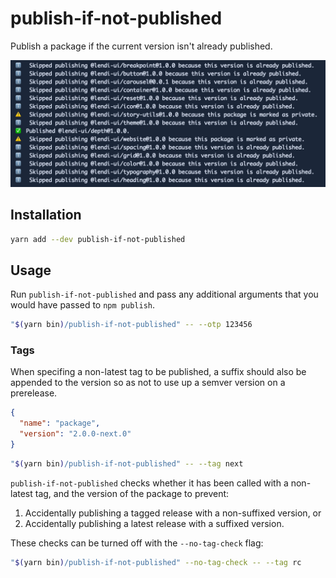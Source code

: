 # publish-if-not-published

Publish a package if the current version isn't already published.

![A list of packages published with publish-if-not-published](https://raw.githubusercontent.com/jameslnewell/publish-if-not-published/master/screenshot.jpg)

## Installation

```bash
yarn add --dev publish-if-not-published
```

## Usage

Run `publish-if-not-published` and pass any additional arguments that you would have passed to `npm publish`.

```bash
"$(yarn bin)/publish-if-not-published" -- --otp 123456
```

### Tags

When specifing a non-latest tag to be published, a suffix should also be appended to the version so as not to use up a semver version on a prerelease.

```json
{
  "name": "package",
  "version": "2.0.0-next.0"
}
```

```bash
"$(yarn bin)/publish-if-not-published" -- --tag next
```

`publish-if-not-published` checks whether it has been called with a non-latest tag, and the version of the package to prevent:

1. Accidentally publishing a tagged release with a non-suffixed version, or 
1. Accidentally publishing a latest release with a suffixed version.

These checks can be turned off with the `--no-tag-check` flag:

```bash
"$(yarn bin)/publish-if-not-published" --no-tag-check -- --tag rc
```
